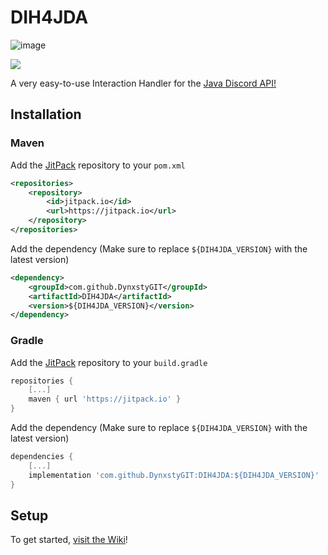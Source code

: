 # DIH4JDA
![image](https://user-images.githubusercontent.com/48297101/154980678-ae9db212-f38b-4a4e-a628-0f94d13086b7.png)

[![](https://jitpack.io/v/DynxstyGIT/DIH4JDA.svg)](https://jitpack.io/#DynxstyGIT/DIH4JDA)


A very easy-to-use Interaction Handler for the [Java Discord API!](https://github.com/DV8FromTheWorld/JDA)

## Installation

### Maven

Add the [JitPack](https://jitpack.io/) repository to your `pom.xml`
```xml
<repositories>
    <repository>
        <id>jitpack.io</id>
        <url>https://jitpack.io</url>
    </repository>
</repositories>
```

Add the dependency (Make sure to replace `${DIH4JDA_VERSION}` with the latest version)
```xml
<dependency> 
    <groupId>com.github.DynxstyGIT</groupId> 
    <artifactId>DIH4JDA</artifactId> 
    <version>${DIH4JDA_VERSION}</version> 
</dependency>
```

### Gradle

Add the [JitPack](https://jitpack.io/) repository to your `build.gradle`
```gradle
repositories { 
    [...]
    maven { url 'https://jitpack.io' } 
}
```

Add the dependency (Make sure to replace `${DIH4JDA_VERSION}` with the latest version)
```gradle
dependencies {
    [...]
    implementation 'com.github.DynxstyGIT:DIH4JDA:${DIH4JDA_VERSION}'
}
```

## Setup
To get started, [visit the Wiki](https://github.com/DynxstyGIT/DIH4JDA/wiki)!






